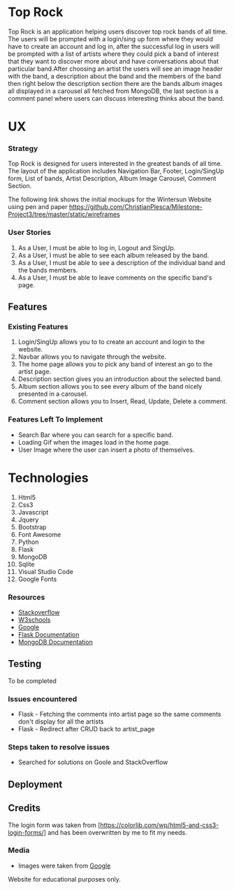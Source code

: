 # Top Rock 

Top Rock is an application helping users discover top rock bands of all time. The users will be prompted with a login/sing up form where they would have to create an account and log in, after the successful log in users will be prompted with a list of artists where they could pick a band of interest that they want to discover more about and have conversations about that particular band.After choosing an artist the users will see an image header with the band, a description about the band and the members of the band then right below the description section there are the bands album images all displayed in a carousel all fetched from MongoDB, the last section is a comment panel where users can discuss interesting thinks about the band.

# UX
### Strategy 
Top Rock is designed for users interested in the greatest bands of all time. The layout of the application includes 
Navigation Bar, Footer, Login/SingUp form, List of bands, Artist Description, Album Image Carousel, Comment Section.

The following link shows the initial mockups for the Wintersun Website using pen and paper https://github.com/ChristianPlesca/Milestone-Project3/tree/master/static/wireframes

### User Stories 
1. As a User, I must be able to log in, Logout and SingUp.
2. As a User, I must be able to see each album released by the band.
3. As a User, I must be able to see a description of the individual band and the bands members.
4. As a User, I must be able to leave comments on the specific band's page.

## Features 
### Existing Features
1. Login/SingUp allows you to to create an account and login to the website.
2. Navbar allows you to navigate through the website. 
3. The home page allows you to pick any band of interest an go to the artist page.
4. Description section gives you an introduction about the selected band.
5. Album section allows you to see every album of the band nicely presented in a carousel.
6. Comment section allows you to Insert, Read, Update, Delete a comment. 


### Features Left To Implement 
* Search Bar where you can search for a specific band. 
* Loading Gif when the images load in the home page.
* User Image where the user can insert a photo of themselves.


# Technologies
1. Html5 
2. Css3 
3. Javascript 
4. Jquery 
5. Bootstrap
6. Font Awesome 
7. Python 
8. Flask 
9. MongoDB
10. Sqlite 
11. Visual Studio Code 
12. Google Fonts 

### Resources
* [Stackoverflow](https://stackoverflow.com/)
* [W3schools](https://www.w3schools.com/)
* [Google](https://www.google.com/)
* [Flask Documentation](https://flask.palletsprojects.com/en/1.1.x/#)
* [MongoDB Documentation](https://docs.mongodb.com/manual/)

## Testing
To be completed

### Issues encountered
* Flask - Fetching the comments into artist page so the same comments don't display for all the artists 
* Flask - Redirect after CRUD back to artist_page
### Steps taken to resolve issues
* Searched for solutions on Goole and StackOverflow

## Deployment

## Credits
The login form was taken from [https://colorlib.com/wp/html5-and-css3-login-forms/] and has been overwritten by me to fit my needs.

### Media 
* Images were taken from [Google](https://www.google.com/)

Website for educational purposes only.